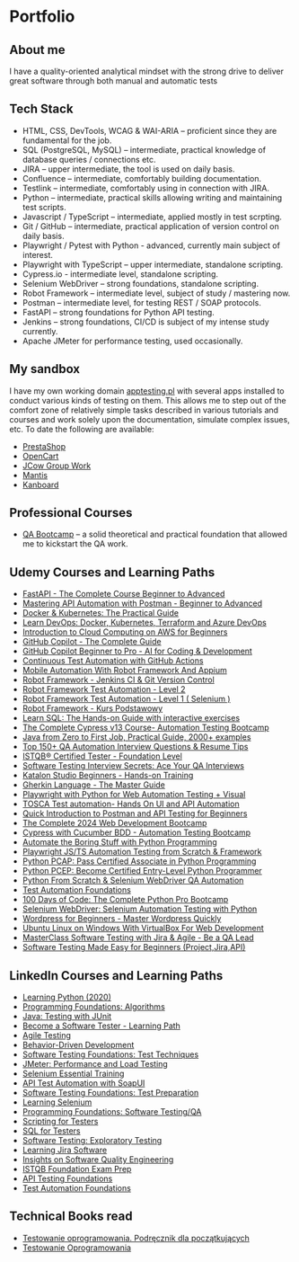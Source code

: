 # Portfolio

## About me

I have a quality-oriented analytical mindset with the strong drive to deliver 
great software through both manual and automatic tests


## Tech Stack

* HTML, CSS, DevTools, WCAG & WAI-ARIA – proficient since they are fundamental for the job.
* SQL (PostgreSQL, MySQL) – intermediate, practical knowledge of database queries / connections etc.
* JIRA – upper intermediate, the tool is used on daily basis.
* Confluence – intermediate, comfortably building documentation.
* Testlink – intermediate, comfortably using in connection with JIRA.
* Python – intermediate, practical skills allowing writing and maintaining test scripts.
* Javascript / TypeScript – intermediate, applied mostly in test scrpting.
* Git / GitHub – intermediate, practical application of version control on daily basis.
* Playwright / Pytest with Python - advanced, currently main subject of interest. 
* Playwright with TypeScript – upper intermediate, standalone scripting.
* Cypress.io - intermediate level, standalone scripting.
* Selenium WebDriver – strong foundations, standalone scripting.
* Robot Framework – intermediate level,  subject of study / mastering now.
* Postman – intermediate level, for testing REST / SOAP protocols.
* FastAPI – strong foundations for Python API testing.
* Jenkins – strong foundations, CI/CD is subject of my intense study currently.
* Apache JMeter for performance testing, used occasionally.


## My sandbox

I have my own working domain [apptesting.pl](https://apptesting.pl/) with several apps installed to conduct various kinds of testing on them. This allows me to
step out of the comfort zone of relatively simple tasks described in various tutorials and courses and work solely upon the documentation, simulate complex issues, etc.
To date the following are available:
* [PrestaShop](https://apptesting.pl/quadpresta/)
* [OpenCart](https://apptesting.pl/opencart/)
* [JCow Group Work](https://apptesting.pl/jcow/)
* [Mantis](https://apptesting.pl/mantis/)
* [Kanboard](https://apptesting.pl/kanboard/)


## Professional Courses 
* [QA Bootcamp](https://szkoleniedlaqa.pl/szkolenie) – a solid theoretical and practical foundation that allowed me to kickstart the QA work.

## Udemy Courses and Learning Paths

* [FastAPI - The Complete Course Beginner to Advanced](https://www.udemy.com/course/fastapi-the-complete-course/) 
* [Mastering API Automation with Postman - Beginner to Advanced](https://www.udemy.com/course/mastering-api-automation-with-postman-beginner-to-adv/)
* [Docker & Kubernetes: The Practical Guide](https://www.udemy.com/course/docker-kubernetes-the-practical-guide/)
* [Learn DevOps: Docker, Kubernetes, Terraform and Azure DevOps](https://www.udemy.com/course/devops-with-docker-kubernetes-and-azure-devops/)
* [Introduction to Cloud Computing on AWS for Beginners](https://www.udemy.com/course/introduction-to-cloud-computing-on-amazon-aws-for-beginners/)
* [GitHub Copilot - The Complete Guide](https://www.udemy.com/course/github-copilot-the-complete-guide/)
* [GitHub Copilot Beginner to Pro - AI for Coding & Development](https://www.udemy.com/course/github-copilot/)
* [Continuous Test Automation with GitHub Actions](https://www.udemy.com/course/github-actions-for-test-engineers/)
* [Mobile Automation With Robot Framework And Appium](https://www.udemy.com/course/mobile-automation-with-robot-framework-and-appium/)
* [Robot Framework - Jenkins CI & Git Version Control](https://www.udemy.com/course/robot-framework-jenkins-git/)
* [Robot Framework Test Automation - Level 2](https://www.udemy.com/course/robot-framework-2/)
* [Robot Framework Test Automation - Level 1 ( Selenium )](https://www.udemy.com/course/robot-framework-level-1/)
* [Robot Framework - Kurs Podstawowy](https://www.udemy.com/course/robot-framework-kurs-podstawowy/)
* [Learn SQL: The Hands-on Guide with interactive exercises](https://www.udemy.com/course/sql-guide/)
* [The Complete Cypress v13 Course- Automation Testing Bootcamp](https://www.udemy.com/course/cypress-io-master-class/)
* [Java from Zero to First Job, Practical Guide, 2000+ examples](https://www.udemy.com/course/java-development-for-beginners-learnit/)
* [Top 150+ QA Automation Interview Questions & Resume Tips](https://www.udemy.com/course/qa-automation-interview-questions/)
* [ISTQB® Certified Tester - Foundation Level](https://www.udemy.com/course/accredited-istqb-certified-tester-foundation-level-course/)
* [Software Testing Interview Secrets: Ace Your QA Interviews](https://www.udemy.com/course/software-testing-interview-masterclass-ace-the-qa-interview/)
* [Katalon Studio Beginners - Hands-on Training](https://www.udemy.com/course/katalon-studio-beginners-hands-on-training/)
* [Gherkin Language - The Master Guide](https://www.udemy.com/course/gherkin-language-the-master-guide/)
* [Playwright with Python for Web Automation Testing + Visual](https://www.udemy.com/course/playwright-with-python-for-web-automation-testing/)
* [TOSCA Test automation- Hands On UI and API Automation](https://www.udemy.com/course/tosca-ui-automation-practical-hands-on-training/)
* [Quick Introduction to Postman and API Testing for Beginners](https://www.udemy.com/course/postman-crash-course-for-beginners-learn-rest-api-testing/)
* [The Complete 2024 Web Development Bootcamp](https://www.udemy.com/course/the-complete-web-development-bootcamp/)
* [Cypress with Cucumber BDD - Automation Testing Bootcamp](https://www.udemy.com/course/cypress-with-cucumber-bdd-beginner-to-expert-in-9-hours/)
* [Automate the Boring Stuff with Python Programming](https://www.udemy.com/course/automate/)
* [Playwright JS/TS Automation Testing from Scratch & Framework](https://www.udemy.com/course/playwright-tutorials-automation-testing/)
* [Python PCAP: Pass Certified Associate in Python Programming](https://www.udemy.com/course/python-pcap/)
* [Python PCEP: Become Certified Entry-Level Python Programmer](https://www.udemy.com/course/python-pcep/)
* [Python From Scratch & Selenium WebDriver QA Automation](https://www.udemy.com/course/selenium-webdriver-and-python/)
* [Test Automation Foundations](https://www.udemy.com/course/test-automation-foundations/)
* [100 Days of Code: The Complete Python Pro Bootcamp](https://www.udemy.com/course/100-days-of-code/)
* [Selenium WebDriver: Selenium Automation Testing with Python](https://www.udemy.com/course/selenium-webdriver-python-course/)
* [Wordpress for Beginners - Master Wordpress Quickly](https://www.udemy.com/course/wordpress-for-beginners-course/)
* [Ubuntu Linux on Windows With VirtualBox For Web Development](https://www.udemy.com/course/ubuntu-linux-on-windows-with-virtualbox-for-web-development/)
* [MasterClass Software Testing with Jira & Agile - Be a QA Lead](https://www.udemy.com/course/learn-software-testing-in-practical-become-a-qa-expert/)
* [Software Testing Made Easy for Beginners (Project,Jira,API)](https://www.udemy.com/course/software-testing-made-easy/)


## LinkedIn Courses and Learning Paths

* [Learning Python (2020)](https://www.linkedin.com/learning/learning-python-2020)
* [Programming Foundations: Algorithms](https://www.linkedin.com/learning/programming-foundations-algorithms)
* [Java: Testing with JUnit](https://www.linkedin.com/learning/java-testing-with-junit-14267963)
* [Become a Software Tester - Learning Path](https://www.linkedin.com/learning/paths/become-a-software-tester)
* [Agile Testing](https://www.linkedin.com/learning/agile-testing-2)
* [Behavior-Driven Development](https://www.linkedin.com/learning/behavior-driven-development)
* [Software Testing Foundations: Test Techniques](https://www.linkedin.com/learning/software-testing-foundations-test-techniques)
* [JMeter: Performance and Load Testing](https://www.linkedin.com/learning/jmeter-performance-and-load-testing)
* [Selenium Essential Training](https://www.linkedin.com/learning/selenium-essential-training)
* [API Test Automation with SoapUI](https://www.linkedin.com/learning/api-test-automation-with-soapui)
* [Software Testing Foundations: Test Preparation](https://www.linkedin.com/learning/software-testing-foundations-test-preparation)
* [Learning Selenium](https://www.linkedin.com/learning/learning-selenium)
* [Programming Foundations: Software Testing/QA](https://www.linkedin.com/learning/programming-foundations-software-testing-qa)
* [Scripting for Testers](https://www.linkedin.com/learning/scripting-for-testers)
* [SQL for Testers](https://www.linkedin.com/learning/sql-for-testers)
* [Software Testing: Exploratory Testing](https://www.linkedin.com/learning/software-testing-exploratory-testing)
* [Learning Jira Software](https://www.linkedin.com/learning/learning-jira-software-2019)
* [Insights on Software Quality Engineering](https://www.linkedin.com/learning/insights-on-software-quality-engineering)
* [ISTQB Foundation Exam Prep](https://www.linkedin.com/learning/istqb-foundation-exam-prep)
* [API Testing Foundations](https://www.linkedin.com/learning/api-testing-foundations)
* [Test Automation Foundations](https://www.linkedin.com/learning/test-automation-foundations)


## Technical Books read

* [Testowanie oprogramowania. Podręcznik dla początkujących](https://helion.pl/ksiazki/testowanie-oprogramowania-podrecznik-dla-poczatkujacych-rafal-pawlak,szteop.htm?_ga=NC.1384359092-1587824560&abpar1=desktop&abpar2=236563.1746781.&abpcid=41&abpid=11&bb_coid=3069019&bb_id=3#format/d)
* [Testowanie Oprogramowania](https://pwicherski.gitbook.io)
